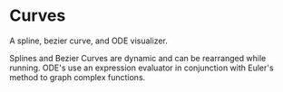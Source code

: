 # Curves
A spline, bezier curve, and ODE visualizer.

Splines and Bezier Curves are dynamic and can be rearranged while running.
ODE's use an expression evaluator in conjunction with Euler's method to graph complex functions.
